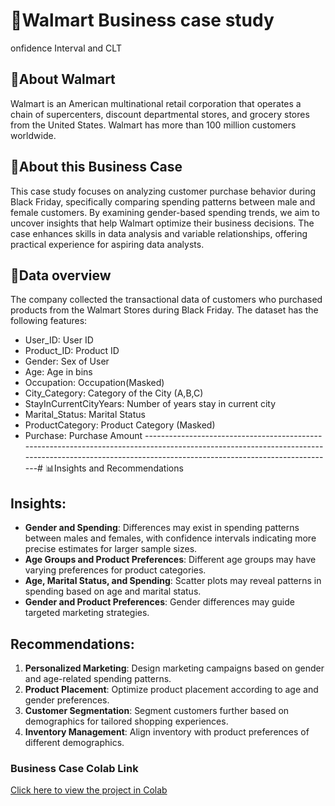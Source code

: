 # 🛒Walmart Business case study
onfidence Interval and CLT

## 🔎About Walmart
Walmart is an American multinational retail corporation that operates a chain of supercenters, discount departmental stores, and grocery stores from the United States. Walmart has more than 100 million customers worldwide.

## 📝About this Business Case
This case study focuses on analyzing customer purchase behavior during Black Friday, specifically comparing spending patterns between male and female customers. By examining gender-based spending trends, we aim to uncover insights that help Walmart optimize their business decisions. The case enhances skills in data analysis and variable relationships, offering practical experience for aspiring data analysts.

## 🔢Data overview
The company collected the transactional data of customers who purchased products from the Walmart Stores during Black Friday. 
The dataset has the following features:

- User_ID:	User ID
- Product_ID:	Product ID
- Gender:	Sex of User
- Age:	Age in bins
- Occupation:	Occupation(Masked)
- City_Category:	Category of the City (A,B,C)
- StayInCurrentCityYears:	Number of years stay in current city
- Marital_Status:	Marital Status
- ProductCategory:	Product Category (Masked)
- Purchase:	Purchase Amount
---------------------------------------------------------------------------------------------------------------------------------------------------------------------------------------------------# 📊Insights and Recommendations

## Insights:
- **Gender and Spending**: Differences may exist in spending patterns between males and females, with confidence intervals indicating more precise estimates for larger sample sizes.
- **Age Groups and Product Preferences**: Different age groups may have varying preferences for product categories.
- **Age, Marital Status, and Spending**: Scatter plots may reveal patterns in spending based on age and marital status.
- **Gender and Product Preferences**: Gender differences may guide targeted marketing strategies.

## Recommendations:
1. **Personalized Marketing**: Design marketing campaigns based on gender and age-related spending patterns.
2. **Product Placement**: Optimize product placement according to age and gender preferences.
3. **Customer Segmentation**: Segment customers further based on demographics for tailored shopping experiences.
4. **Inventory Management**: Align inventory with product preferences of different demographics.

### Business Case Colab Link
[Click here to view the project in Colab](https://colab.research.google.com/drive/1teh-5anzc9vdsEVSIZXaNuP4aQ-dEfjP?usp=sharing)

